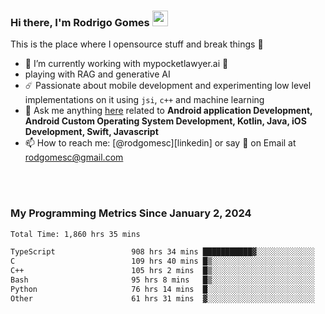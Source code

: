 
### Hi there, I'm Rodrigo Gomes <img src="https://media.giphy.com/media/hvRJCLFzcasrR4ia7z/giphy.gif" width="25px">
This is the place where I opensource stuff and break things 🤣
- 🔭 I’m currently working with mypocketlawyer.ai 💜
- playing with RAG and generative AI
- ☄️ Passionate about mobile development and experimenting low level implementations on it using `jsi`, `c++` and machine learning
- 💬 Ask me anything [here](https://github.com/rodgomesc/rodgomesc/issues) related to <b>Android application Development, Android Custom Operating System Development, Kotlin, Java, iOS Development, Swift, Javascript</b>
- 📫 How to reach me: [@rodgomesc][linkedin] or say 👋 on Email at [rodgomesc@gmail.com](mailto:rodgomesc@gmail.com)


<br/>

<!-- 
<picture>
  <img src="/github-metrics.svg" alt="Metrics">
</picture>
-->

</br>

### My Programming Metrics Since January 2, 2024 


<!--START_SECTION:waka-->

```txt
Total Time: 1,860 hrs 35 mins

TypeScript                 908 hrs 34 mins ███████████▓░░░░░░░░░░░░░   47.27 %
C                          109 hrs 40 mins █▒░░░░░░░░░░░░░░░░░░░░░░░   05.71 %
C++                        105 hrs 2 mins  █▒░░░░░░░░░░░░░░░░░░░░░░░   05.46 %
Bash                       95 hrs 8 mins   █▒░░░░░░░░░░░░░░░░░░░░░░░   04.95 %
Python                     76 hrs 14 mins  █░░░░░░░░░░░░░░░░░░░░░░░░   03.97 %
Other                      61 hrs 31 mins  ▓░░░░░░░░░░░░░░░░░░░░░░░░   03.20 %
```

<!--END_SECTION:waka-->
